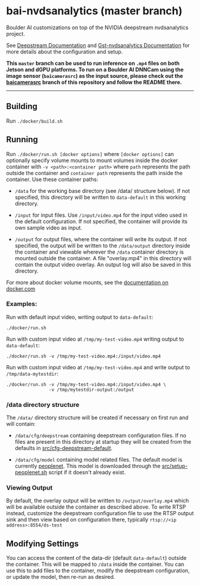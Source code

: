 # bai-nvdsanalytics (master branch)

Boulder AI customizations on top of the NVIDIA deepstream nvdsanalytics project.

See [Deepstream Documentation](https://docs.nvidia.com/metropolis/deepstream/dev-guide/index.html)
and [Gst-nvdsanalytics Documentation](https://docs.nvidia.com/metropolis/deepstream/dev-guide/text/DS_plugin_gst-nvdsanalytics.html)
for more details about the configuration and setup.

**This `master` branch can be used to run inference on `.mp4` files on both Jetson and dGPU platforms. To run on a Boulder AI DNNCam using the image sensor (`baicamerasrc`) as the input source, please check out the [baicamerasrc](https://bitbucket.org/boulderai/deepstream-nvdsanalytics/src/baicamerasrc/) branch of this repository and follow the README there.**

--- 

## Building

Run `./docker/build.sh`

## Running

Run `./docker/run.sh [docker options]` where `[docker options]` can optionally
specify volume mounts to mount volumes inside the docker container with
`-v <path>:<container path>` where `path` represents the path outside
the container and `container path` represents the path inside the container.
Use these container paths:

 * `/data` for the working base directory (see /data/ structure below).  If
 not specified, this directory will be written to `data-default` in this
 working directory.

* `/input` for input files. Use `/input/video.mp4` for the input video used
 in the default configuration. If not specified, the container will provide
 its own sample video as input.

* `/output` for output files, where the container will write its output.
 If not specified, the output will be written to the `/data/output` directory
 inside the container and viewable wherever the `/data` container directory
 is mounted outside the container.
 A file "overlay.mp4" in this directory will contain the output video overlay.
 An output log will also be saved in this directory.

For more about docker volume mounts, see the [documentation on docker.com](https://docs.docker.com/storage/volumes/)

### Examples:
Run with default input video, writing output to `data-default`:

`./docker/run.sh`

Run with custom input video at `/tmp/my-test-video.mp4`
writing output to `data-default`:

`./docker/run.sh -v /tmp/my-test-video.mp4:/input/video.mp4`

Run with custom input video at `/tmp/my-test-video.mp4`
and write output to `/tmp/data-mytestdir`:

```
./docker/run.sh -v /tmp/my-test-video.mp4:/input/video.mp4 \
                -v /tmp/mytestdir-output:/output
```

### /data directory structure

The `/data/` directory structure will be created if necessary on first run and will
contain:

 * `/data/cfg/deepstream` containing deepstream configuration files.  If no
 files are present in this directory at startup they will be created from the
 defaults in [src/cfg-deepstream-default](src/cfg-deepstream-default).

 * `/data/cfg/model` containing model related files.  The default model is
 currently [peoplenet](https://ngc.nvidia.com/catalog/models/nvidia:tlt_peoplenet).
 This model is downloaded through the [src/setup-peoplenet.sh](src/setup-peoplenet.sh)
 script if it doesn't already exist.

### Viewing Output

By default, the overlay output will be written to `/output/overlay.mp4` which
will be available outside the container as described above.
To write RTSP instead, customize the deepstream configuration file to use the
RTSP output sink and then view based on configuration there, typically
`rtsp://<ip address>:8554/ds-test`

## Modifying Settings
You can access the content of the data-dir (default `data-default`) outside
the container.  This will be mapped to `/data` inside the container.  You can
use this to add files to the container, modify the deepstream configuration,
or update the model, then re-run as desired.

